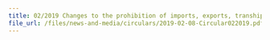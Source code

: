 ```yaml
---
title: 02/2019 Changes to the prohibition of imports, exports, transhipments and goods in transit to and from South Sudan and Eritrea
file_url: /files/news-and-media/circulars/2019-02-08-Circular022019.pdf
---
```

